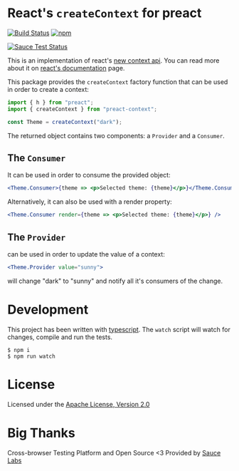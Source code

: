 # React's `createContext` for preact

[![Build Status](https://travis-ci.org/valotas/preact-context.svg?branch=master)](https://travis-ci.org/valotas/preact-context)
[![npm](https://img.shields.io/npm/v/preact-context.svg)](https://www.npmjs.com/package/preact-context)

[![Sauce Test Status](https://saucelabs.com/browser-matrix/valotas.svg)](https://saucelabs.com/u/valotas)

This is an implementation of react's [new context api][rfcs]. You can read more
about it on [react's documentation][react-context-doc] page.

This package provides the `createContext` factory function that can be used
in order to create a context:

```js
import { h } from "preact";
import { createContext } from "preact-context";

const Theme = createContext("dark");
```

The returned object contains two components: a `Provider` and a `Consumer`.

## The `Consumer`

It can be used in order to consume the provided object:

```jsx
<Theme.Consumer>{theme => <p>Selected theme: {theme}</p>}</Theme.Consumer>
```

Alternatively, it can also be used with a render property:

```jsx
<Theme.Consumer render={theme => <p>Selected theme: {theme}</p>} />
```

## The `Provider`

can be used in order to update the value of a context:

```jsx
<Theme.Provider value="sunny">
```

will change "dark" to "sunny" and notify all it's consumers of the change.

# Development

This project has been written with [typescript][typescript].
The `watch` script will watch for changes, compile and run the tests.

```
$ npm i
$ npm run watch
```

# License

Licensed under the [Apache License, Version 2.0](LICENSE)

# Big Thanks

Cross-browser Testing Platform and Open Source <3 Provided by [Sauce Labs][saucelabs]

[rfcs]: https://github.com/acdlite/rfcs/blob/new-version-of-context/text/0000-new-version-of-context.md
[react-context-doc]: https://reactjs.org/docs/context.html
[typescript]: https://www.typescriptlang.org/
[saucelabs]: https://saucelabs.com
